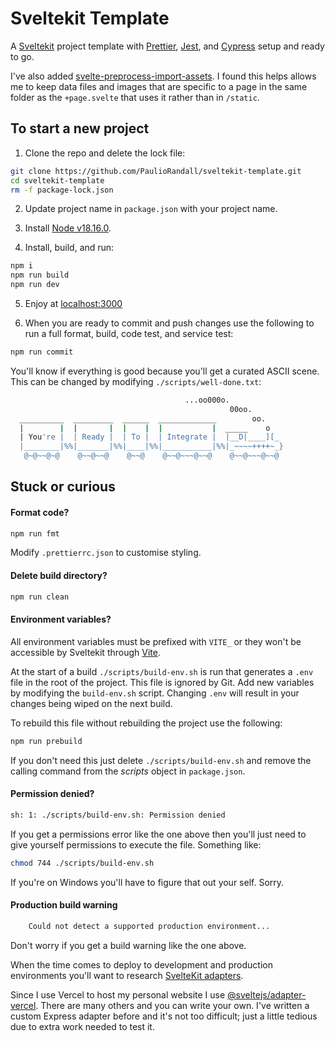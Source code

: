 # Sveltekit Template

A [Sveltekit](https://kit.svelte.dev/) project template with [Prettier](https://prettier.io/), [Jest](https://jestjs.io/), and [Cypress](https://www.cypress.io/) setup and ready to go.

I've also added [svelte-preprocess-import-assets](https://www.npmjs.com/package/svelte-preprocess-import-assets). I found this helps allows me to keep data files and images that are specific to a page in the same folder as the `+page.svelte` that uses it rather than in `/static`.

## To start a new project

1. Clone the repo and delete the lock file:

```bash
git clone https://github.com/PaulioRandall/sveltekit-template.git
cd sveltekit-template
rm -f package-lock.json
```

2. Update project name in `package.json` with your project name.

3. Install [Node v18.16.0](https://nodejs.org/en/download/).

4. Install, build, and run:

```bash
npm i
npm run build
npm run dev
```

5. Enjoy at [localhost:3000](http://localhost:3000)

6. When you are ready to commit and push changes use the following to run a full format, build, code test, and service test:

```bash
npm run commit
```

You'll know if everything is good because you'll get a curated ASCII scene. This can be changed by modifying `./scripts/well-done.txt`:

```bash
                                       ...oo000o.
                                                 00oo.
  __________  _________  ______  _____________        oo.
  |        |  |       |  |    |  |           |  _____    o
  | You're |  | Ready |  | To |  | Integrate |  |__D|____][_
  |________|%%|_______|%%|____|%%|___________|%%|_~~~~++++~_}
   @~@~~@~@    @~~@~~@    @~~@    @~~@~~~@~~@    @~~@~~~@~~@ 
```

## Stuck or curious

#### Format code?

```bash
npm run fmt
```

Modify `.prettierrc.json` to customise styling.

#### Delete build directory?

```bash
npm run clean
```

#### Environment variables?

All environment variables must be prefixed with `VITE_` or they won't be accessible by Sveltekit through [Vite](https://vitejs.dev/).

At the start of a build `./scripts/build-env.sh` is run that generates a `.env` file in the root of the project. This file is ignored by Git. Add new variables by modifying the `build-env.sh` script. Changing `.env` will result in your changes being wiped on the next build.

To rebuild this file without rebuilding the project use the following:

```bash
npm run prebuild
```

If you don't need this just delete `./scripts/build-env.sh` and remove the calling command from the _scripts_ object in `package.json`.

#### Permission denied?

```bash
sh: 1: ./scripts/build-env.sh: Permission denied
```

If you get a permissions error like the one above then you'll just need to give yourself permissions to execute the file. Something like:

```bash
chmod 744 ./scripts/build-env.sh
```

If you're on Windows you'll have to figure that out your self. Sorry.

#### Production build warning

```bash
	Could not detect a supported production environment...
```

Don't worry if you get a build warning like the one above.

When the time comes to deploy to development and production environments you'll want to research [SvelteKit adapters](https://kit.svelte.dev/docs/adapters).

Since I use Vercel to host my personal website I use [@sveltejs/adapter-vercel](https://www.npmjs.com/package/@sveltejs/adapter-vercel). There are many others and you can write your own. I've written a custom Express adapter before and it's not too difficult; just a little tedious due to extra work needed to test it.
